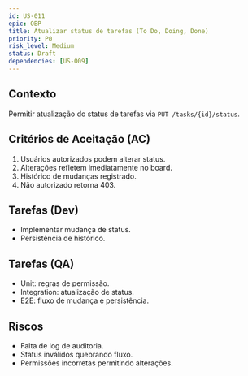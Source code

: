 ```yaml
---
id: US-011
epic: OBP
title: Atualizar status de tarefas (To Do, Doing, Done)
priority: P0
risk_level: Medium
status: Draft
dependencies: [US-009]
---
```


## Contexto
Permitir atualização do status de tarefas via `PUT /tasks/{id}/status`.

## Critérios de Aceitação (AC)
1. Usuários autorizados podem alterar status.
2. Alterações refletem imediatamente no board.
3. Histórico de mudanças registrado.
4. Não autorizado retorna 403.

## Tarefas (Dev)
- Implementar mudança de status.
- Persistência de histórico.

## Tarefas (QA)
- Unit: regras de permissão.
- Integration: atualização de status.
- E2E: fluxo de mudança e persistência.

## Riscos
- Falta de log de auditoria.
- Status inválidos quebrando fluxo.
- Permissões incorretas permitindo alterações.
